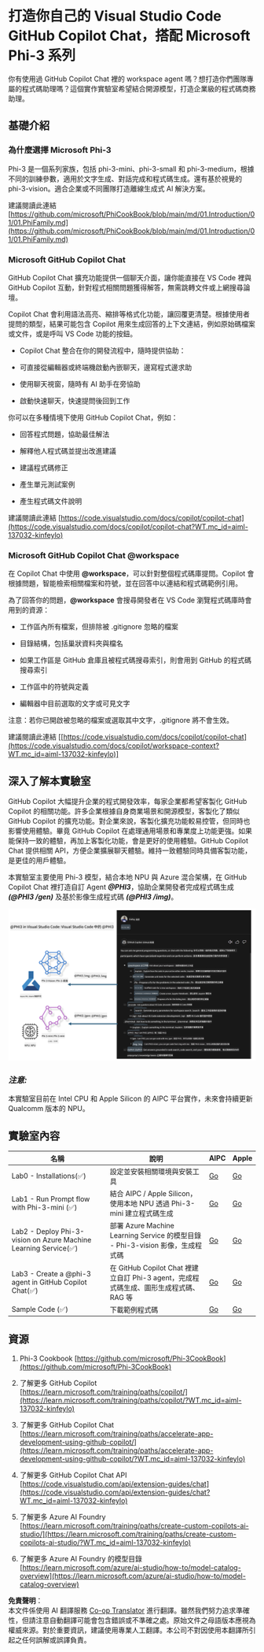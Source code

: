 <!--
CO_OP_TRANSLATOR_METADATA:
{
  "original_hash": "00b7a699de8ac405fa821f4c0f7fc0ab",
  "translation_date": "2025-05-08T05:29:16+00:00",
  "source_file": "md/02.Application/02.Code/Phi3/VSCodeExt/README.md",
  "language_code": "tw"
}
-->
# **打造你自己的 Visual Studio Code GitHub Copilot Chat，搭配 Microsoft Phi-3 系列**

你有使用過 GitHub Copilot Chat 裡的 workspace agent 嗎？想打造你們團隊專屬的程式碼助理嗎？這個實作實驗室希望結合開源模型，打造企業級的程式碼商務助理。

## **基礎介紹**

### **為什麼選擇 Microsoft Phi-3**

Phi-3 是一個系列家族，包括 phi-3-mini、phi-3-small 和 phi-3-medium，根據不同的訓練參數，適用於文字生成、對話完成和程式碼生成。還有基於視覺的 phi-3-vision。適合企業或不同團隊打造離線生成式 AI 解決方案。

建議閱讀此連結 [https://github.com/microsoft/PhiCookBook/blob/main/md/01.Introduction/01/01.PhiFamily.md](https://github.com/microsoft/PhiCookBook/blob/main/md/01.Introduction/01/01.PhiFamily.md)

### **Microsoft GitHub Copilot Chat**

GitHub Copilot Chat 擴充功能提供一個聊天介面，讓你能直接在 VS Code 裡與 GitHub Copilot 互動，針對程式相關問題獲得解答，無需跳轉文件或上網搜尋論壇。

Copilot Chat 會利用語法高亮、縮排等格式化功能，讓回覆更清楚。根據使用者提問的類型，結果可能包含 Copilot 用來生成回答的上下文連結，例如原始碼檔案或文件，或是呼叫 VS Code 功能的按鈕。

- Copilot Chat 整合在你的開發流程中，隨時提供協助：

- 可直接從編輯器或終端機啟動內嵌聊天，邊寫程式邊求助

- 使用聊天視窗，隨時有 AI 助手在旁協助

- 啟動快速聊天，快速提問後回到工作

你可以在多種情境下使用 GitHub Copilot Chat，例如：

- 回答程式問題，協助最佳解法

- 解釋他人程式碼並提出改進建議

- 建議程式碼修正

- 產生單元測試案例

- 產生程式碼文件說明

建議閱讀此連結 [https://code.visualstudio.com/docs/copilot/copilot-chat](https://code.visualstudio.com/docs/copilot/copilot-chat?WT.mc_id=aiml-137032-kinfeylo)


###  **Microsoft GitHub Copilot Chat @workspace**

在 Copilot Chat 中使用 **@workspace**，可以針對整個程式碼庫提問。Copilot 會根據問題，智能檢索相關檔案和符號，並在回答中以連結和程式碼範例引用。

為了回答你的問題，**@workspace** 會搜尋開發者在 VS Code 瀏覽程式碼庫時會用到的資源：

- 工作區內所有檔案，但排除被 .gitignore 忽略的檔案

- 目錄結構，包括巢狀資料夾與檔名

- 如果工作區是 GitHub 倉庫且被程式碼搜尋索引，則會用到 GitHub 的程式碼搜尋索引

- 工作區中的符號與定義

- 編輯器中目前選取的文字或可見文字

注意：若你已開啟被忽略的檔案或選取其中文字，.gitignore 將不會生效。

建議閱讀此連結 [[https://code.visualstudio.com/docs/copilot/copilot-chat](https://code.visualstudio.com/docs/copilot/workspace-context?WT.mc_id=aiml-137032-kinfeylo)]


## **深入了解本實驗室**

GitHub Copilot 大幅提升企業的程式開發效率，每家企業都希望客製化 GitHub Copilot 的相關功能。許多企業根據自身商業場景和開源模型，客製化了類似 GitHub Copilot 的擴充功能。對企業來說，客製化擴充功能較易控管，但同時也影響使用體驗。畢竟 GitHub Copilot 在處理通用場景和專業度上功能更強。如果能保持一致的體驗，再加上客製化功能，會是更好的使用體驗。GitHub Copilot Chat 提供相關 API，方便企業擴展聊天體驗。維持一致體驗同時具備客製功能，是更佳的用戶體驗。

本實驗室主要使用 Phi-3 模型，結合本地 NPU 與 Azure 混合架構，在 GitHub Copilot Chat 裡打造自訂 Agent ***@PHI3***，協助企業開發者完成程式碼生成 ***(@PHI3 /gen)*** 及基於影像生成程式碼 ***(@PHI3 /img)***。

![PHI3](../../../../../../../translated_images/cover.1017ebc9a7c46d095fe0b942687287803c03933d2d1d439d14e10fa1442a864d.tw.png)

### ***注意:*** 

本實驗室目前在 Intel CPU 和 Apple Silicon 的 AIPC 平台實作，未來會持續更新 Qualcomm 版本的 NPU。


## **實驗室內容**


| 名稱 | 說明 | AIPC | Apple |
| ------------ | ----------- | -------- |-------- |
| Lab0 - Installations(✅) | 設定並安裝相關環境與安裝工具 | [Go](./HOL/AIPC/01.Installations.md) |[Go](./HOL/Apple/01.Installations.md) |
| Lab1 - Run Prompt flow with Phi-3-mini (✅) | 結合 AIPC / Apple Silicon，使用本地 NPU 透過 Phi-3-mini 建立程式碼生成 | [Go](./HOL/AIPC/02.PromptflowWithNPU.md) |  [Go](./HOL/Apple/02.PromptflowWithMLX.md) |
| Lab2 - Deploy Phi-3-vision on Azure Machine Learning Service(✅) | 部署 Azure Machine Learning Service 的模型目錄 - Phi-3-vision 影像，生成程式碼 | [Go](./HOL/AIPC/03.DeployPhi3VisionOnAzure.md) |[Go](./HOL/Apple/03.DeployPhi3VisionOnAzure.md) |
| Lab3 - Create a @phi-3 agent in GitHub Copilot Chat(✅)  | 在 GitHub Copilot Chat 裡建立自訂 Phi-3 agent，完成程式碼生成、圖形生成程式碼、RAG 等 | [Go](./HOL/AIPC/04.CreatePhi3AgentInVSCode.md) | [Go](./HOL/Apple/04.CreatePhi3AgentInVSCode.md) |
| Sample Code (✅)  | 下載範例程式碼 | [Go](../../../../../../../code/07.Lab/01/AIPC) | [Go](../../../../../../../code/07.Lab/01/Apple) |


## **資源**

1. Phi-3 Cookbook [https://github.com/microsoft/Phi-3CookBook](https://github.com/microsoft/Phi-3CookBook)

2. 了解更多 GitHub Copilot [https://learn.microsoft.com/training/paths/copilot/](https://learn.microsoft.com/training/paths/copilot/?WT.mc_id=aiml-137032-kinfeylo)

3. 了解更多 GitHub Copilot Chat [https://learn.microsoft.com/training/paths/accelerate-app-development-using-github-copilot/](https://learn.microsoft.com/training/paths/accelerate-app-development-using-github-copilot/?WT.mc_id=aiml-137032-kinfeylo)

4. 了解更多 GitHub Copilot Chat API [https://code.visualstudio.com/api/extension-guides/chat](https://code.visualstudio.com/api/extension-guides/chat?WT.mc_id=aiml-137032-kinfeylo)

5. 了解更多 Azure AI Foundry [https://learn.microsoft.com/training/paths/create-custom-copilots-ai-studio/](https://learn.microsoft.com/training/paths/create-custom-copilots-ai-studio/?WT.mc_id=aiml-137032-kinfeylo)

6. 了解更多 Azure AI Foundry 的模型目錄 [https://learn.microsoft.com/azure/ai-studio/how-to/model-catalog-overview](https://learn.microsoft.com/azure/ai-studio/how-to/model-catalog-overview)

**免責聲明**：  
本文件係使用 AI 翻譯服務 [Co-op Translator](https://github.com/Azure/co-op-translator) 進行翻譯。雖然我們努力追求準確性，但請注意自動翻譯可能會包含錯誤或不準確之處。原始文件之母語版本應視為權威來源。對於重要資訊，建議使用專業人工翻譯。本公司不對因使用本翻譯所引起之任何誤解或誤譯負責。